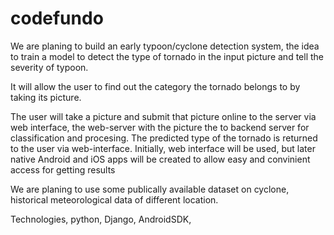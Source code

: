 # codefundo

We are planing to build an early typoon/cyclone detection system, the idea to train a model to detect the type of tornado in the input picture and tell the severity of typoon.

It will allow the user to find out the category the tornado belongs to by taking its picture.

The user will take a picture and submit that picture online to the server via web interface, the web-server with the picture the to backend server for classification and procesing. The predicted type of the tornado is returned to the user via web-interface. Initially, web interface will be used, but later native Android and iOS apps will be created to allow easy and convinient access for getting results

We are planing to use some publically available dataset on cyclone, historical meteorological data of different location.

Technologies, python, Django, AndroidSDK,



